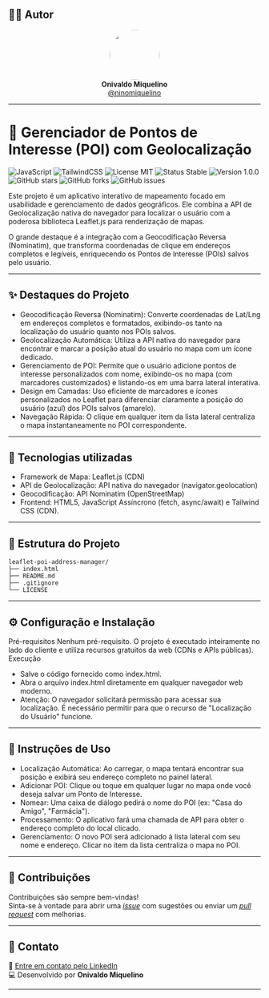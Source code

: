 ## 👨‍💻 Autor

<div align="center">
  <img src="https://avatars.githubusercontent.com/ninomiquelino" width="100" height="100" style="border-radius: 50%">
  <br>
  <strong>Onivaldo Miquelino</strong>
  <br>
  <a href="https://github.com/ninomiquelino">@ninomiquelino</a>
</div>

---

# 📍 Gerenciador de Pontos de Interesse (POI) com Geolocalização

![JavaScript](https://img.shields.io/badge/Frontend-JavaScript-F7DF1E?logo=javascript&logoColor=black)
![TailwindCSS](https://img.shields.io/badge/TailwindCSS-38B2AC?logo=tailwindcss&logoColor=white)
![License MIT](https://img.shields.io/badge/License-MIT-green)
![Status Stable](https://img.shields.io/badge/Status-Stable-success)
![Version 1.0.0](https://img.shields.io/badge/Version-1.0.0-blue)
![GitHub stars](https://img.shields.io/github/stars/NinoMiquelino/leaflet-poi-address-manager?style=social)
![GitHub forks](https://img.shields.io/github/forks/NinoMiquelino/leaflet-poi-address-manager?style=social)
![GitHub issues](https://img.shields.io/github/issues/NinoMiquelino/leaflet-poi-address-manager)

Este projeto é um aplicativo interativo de mapeamento focado em usabilidade e gerenciamento de dados geográficos. Ele combina a API de Geolocalização nativa do navegador para localizar o usuário com a poderosa biblioteca Leaflet.js para renderização de mapas.

O grande destaque é a integração com a Geocodificação Reversa (Nominatim), que transforma coordenadas de clique em endereços completos e legíveis, enriquecendo os Pontos de Interesse (POIs) salvos pelo usuário.

---

## ✨ Destaques do Projeto
 * Geocodificação Reversa (Nominatim): Converte coordenadas de Lat/Lng em endereços completos e formatados, exibindo-os tanto na localização do usuário quanto nos POIs salvos.
 * Geolocalização Automática: Utiliza a API nativa do navegador para encontrar e marcar a posição atual do usuário no mapa com um ícone dedicado.
 * Gerenciamento de POI: Permite que o usuário adicione pontos de interesse personalizados com nome, exibindo-os no mapa (com marcadores customizados) e listando-os em uma barra lateral interativa.
 * Design em Camadas: Uso eficiente de marcadores e ícones personalizados no Leaflet para diferenciar claramente a posição do usuário (azul) dos POIs salvos (amarelo).
 * Navegação Rápida: O clique em qualquer item da lista lateral centraliza o mapa instantaneamente no POI correspondente.

---

## 🧠 Tecnologias utilizadas
 * Framework de Mapa: Leaflet.js (CDN)
 * API de Geolocalização: API nativa do navegador (navigator.geolocation)
 * Geocodificação: API Nominatim (OpenStreetMap)
 * Frontend: HTML5, JavaScript Assíncrono (fetch, async/await) e Tailwind CSS (CDN).

---

## 🧩 Estrutura do Projeto

```
leaflet-poi-address-manager/
├── index.html
├── README.md
├── .gitignore
└── LICENSE
```

---

## ⚙️ Configuração e Instalação

Pré-requisitos
Nenhum pré-requisito. O projeto é executado inteiramente no lado do cliente e utiliza recursos gratuitos da web (CDNs e APIs públicas).
Execução
 * Salve o código fornecido como index.html.
 * Abra o arquivo index.html diretamente em qualquer navegador web moderno.
 * Atenção: O navegador solicitará permissão para acessar sua localização. É necessário permitir para que o recurso de "Localização do Usuário" funcione.

---

## 📝 Instruções de Uso

 * Localização Automática: Ao carregar, o mapa tentará encontrar sua posição e exibirá seu endereço completo no painel lateral.
 * Adicionar POI: Clique ou toque em qualquer lugar no mapa onde você deseja salvar um Ponto de Interesse.
 * Nomear: Uma caixa de diálogo pedirá o nome do POI (ex: "Casa do Amigo", "Farmácia").
 * Processamento: O aplicativo fará uma chamada de API para obter o endereço completo do local clicado.
 * Gerenciamento: O novo POI será adicionado à lista lateral com seu nome e endereço. Clicar no item da lista centraliza o mapa no POI.

---

## 🤝 Contribuições
Contribuições são sempre bem-vindas!  
Sinta-se à vontade para abrir uma [*issue*](https://github.com/NinoMiquelino/leaflet-poi-address-manager/issues) com sugestões ou enviar um [*pull request*](https://github.com/NinoMiquelino/leaflet-poi-address-manager/pulls) com melhorias.

---

## 💬 Contato
📧 [Entre em contato pelo LinkedIn](https://www.linkedin.com/in/onivaldomiquelino/)  
💻 Desenvolvido por **Onivaldo Miquelino**

---
